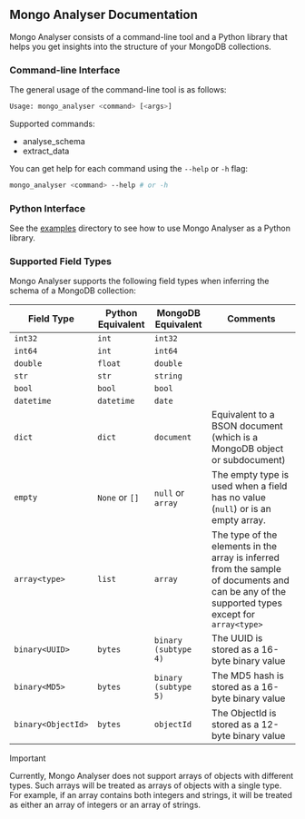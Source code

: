 ## Mongo Analyser Documentation

Mongo Analyser consists of a command-line tool and a Python library that helps you get insights into the
structure of your MongoDB collections.

### Command-line Interface

The general usage of the command-line tool is as follows:

```bash
Usage: mongo_analyser <command> [<args>]
````

Supported commands:

- analyse_schema
- extract_data

You can get help for each command using the `--help` or `-h` flag:

```bash
mongo_analyser <command> --help # or -h
```

### Python Interface

See the [examples](examples) directory to see how to use Mongo Analyser as a Python library.

### Supported Field Types

Mongo Analyser supports the following field types when inferring the schema of a MongoDB collection:

| Field Type         | Python Equivalent | MongoDB Equivalent   | Comments                                                                                                                                      |
|--------------------|-------------------|----------------------|-----------------------------------------------------------------------------------------------------------------------------------------------|
| `int32`            | `int`             | `int32`              |                                                                                                                                               |
| `int64`            | `int`             | `int64`              |                                                                                                                                               |
| `double`           | `float`           | `double`             |                                                                                                                                               |
| `str`              | `str`             | `string`             |                                                                                                                                               |
| `bool`             | `bool`            | `bool`               |                                                                                                                                               |
| `datetime`         | `datetime`        | `date`               |                                                                                                                                               |
| `dict`             | `dict`            | `document`           | Equivalent to a BSON document (which is a MongoDB object or subdocument)                                                                      |
| `empty`            | `None` or `[]`    | `null` or `array`    | The empty type is used when a field has no value (`null`) or is an empty array.                                                               |
| `array<type>`      | `list`            | `array`              | The type of the elements in the array is inferred from the sample of documents and can be any of the supported types except for `array<type>` |
| `binary<UUID>`     | `bytes`           | `binary (subtype 4)` | The UUID is stored as a 16-byte binary value                                                                                                  |
| `binary<MD5>`      | `bytes`           | `binary (subtype 5)` | The MD5 hash is stored as a 16-byte binary value                                                                                              |
| `binary<ObjectId>` | `bytes`           | `objectId`           | The ObjectId is stored as a 12-byte binary value                                                                                              |

> [!IMPORTANT]
> Currently, Mongo Analyser does not support arrays of objects with different types.
> Such arrays will be treated as arrays of objects with a single type.
> For example, if an array contains both integers and strings, it will be treated as either an array of integers or an
> array of strings.
